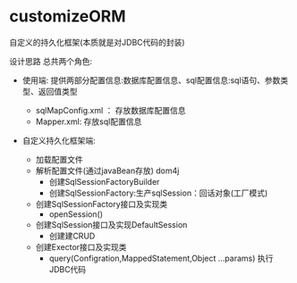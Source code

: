 # customizeORM
自定义的持久化框架(本质就是对JDBC代码的封装)

设计思路
总共两个角色:
- 使用端:
   提供两部分配置信息:数据库配置信息、sql配置信息:sql语句、参数类型、返回值类型
  - sqlMapConfig.xml ： 存放数据库配置信息
  - Mapper.xml: 存放sql配置信息

- 自定义持久化框架端:
  - 加载配置文件
  - 解析配置文件(通过javaBean存放)  dom4j
      - 创建SqlSessionFactoryBuilder
      - 创建SqlSessionFactory:生产sqlSession：回话对象(工厂模式)
  - 创建SqlSessionFactory接口及实现类
      - openSession()
  - 创建SqlSession接口及实现DefaultSession
      - 创建建CRUD
  - 创建Exector接口及实现类
      - query(Configration,MappedStatement,Object ...params) 执行JDBC代码
   